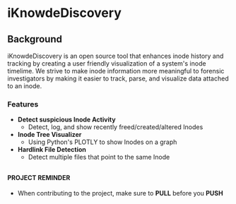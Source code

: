 # iKnowdeDiscovery
 

## Background

iKnowdeDiscovery is an open source tool that enhances inode history and tracking by creating a user friendly visualization of a system's inode timelime. We strive to make inode information more meaningful to forensic investigators by making it easier to track, parse, and visualize data attached to an inode.


### Features

 - **Detect suspicious Inode Activity**
   - Detect, log, and show recently freed/created/altered Inodes
 - **Inode Tree Visualizer**
   - Using Python's PLOTLY to show Inodes on a graph
 - **Hardlink File Detection**
   - Detect multiple files that point to the same Inode

##
#### PROJECT REMINDER

 - When contributing to the project, make sure to **PULL** before you **PUSH**
##
